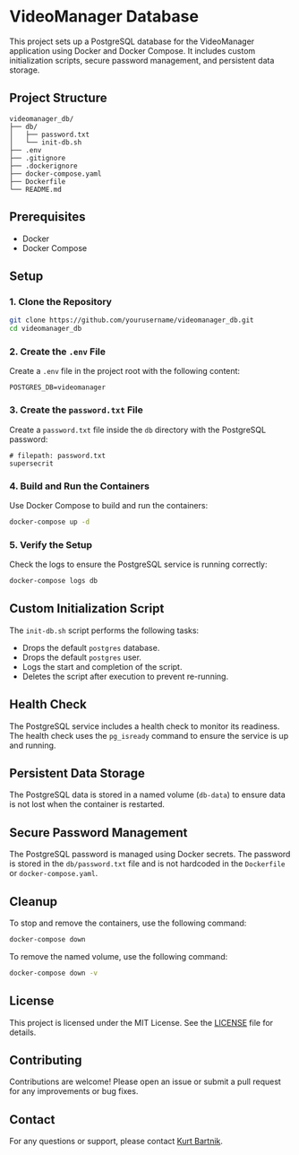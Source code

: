 # VideoManager Database

This project sets up a PostgreSQL database for the VideoManager application using Docker and Docker Compose. It includes custom initialization scripts, secure password management, and persistent data storage.

## Project Structure

```
videomanager_db/
├── db/
│   ├── password.txt
│   └── init-db.sh
├── .env
├── .gitignore
├── .dockerignore
├── docker-compose.yaml
├── Dockerfile
└── README.md
```

## Prerequisites

- Docker
- Docker Compose

## Setup

### 1. Clone the Repository

```sh
git clone https://github.com/yourusername/videomanager_db.git
cd videomanager_db
```

### 2. Create the `.env` File

Create a `.env` file in the project root with the following content:

```env
POSTGRES_DB=videomanager
```

### 3. Create the `password.txt` File

Create a `password.txt` file inside the `db` directory with the PostgreSQL password:

```plaintext
# filepath: password.txt
supersecrit
```

### 4. Build and Run the Containers

Use Docker Compose to build and run the containers:

```sh
docker-compose up -d
```

### 5. Verify the Setup

Check the logs to ensure the PostgreSQL service is running correctly:

```sh
docker-compose logs db
```

## Custom Initialization Script

The `init-db.sh` script performs the following tasks:

- Drops the default `postgres` database.
- Drops the default `postgres` user.
- Logs the start and completion of the script.
- Deletes the script after execution to prevent re-running.

## Health Check

The PostgreSQL service includes a health check to monitor its readiness. The health check uses the `pg_isready` command to ensure the service is up and running.

## Persistent Data Storage

The PostgreSQL data is stored in a named volume (`db-data`) to ensure data is not lost when the container is restarted.

## Secure Password Management

The PostgreSQL password is managed using Docker secrets. The password is stored in the `db/password.txt` file and is not hardcoded in the `Dockerfile` or `docker-compose.yaml`.

## Cleanup

To stop and remove the containers, use the following command:

```sh
docker-compose down
```

To remove the named volume, use the following command:

```sh
docker-compose down -v
```

## License

This project is licensed under the MIT License. See the [LICENSE](LICENSE) file for details.

## Contributing

Contributions are welcome! Please open an issue or submit a pull request for any improvements or bug fixes.

## Contact

For any questions or support, please contact [Kurt  Bartnik](mailto:kbartnik@gmail.com).
